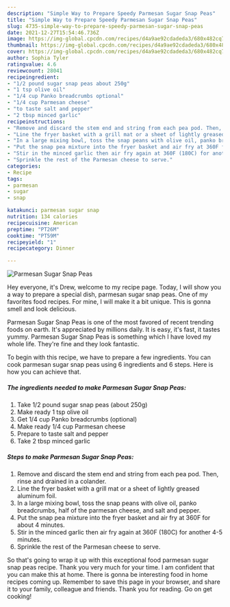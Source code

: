 ```yaml
---
description: "Simple Way to Prepare Speedy Parmesan Sugar Snap Peas"
title: "Simple Way to Prepare Speedy Parmesan Sugar Snap Peas"
slug: 4735-simple-way-to-prepare-speedy-parmesan-sugar-snap-peas
date: 2021-12-27T15:54:46.736Z
image: https://img-global.cpcdn.com/recipes/d4a9ae92cdadeda3/680x482cq70/parmesan-sugar-snap-peas-recipe-main-photo.jpg
thumbnail: https://img-global.cpcdn.com/recipes/d4a9ae92cdadeda3/680x482cq70/parmesan-sugar-snap-peas-recipe-main-photo.jpg
cover: https://img-global.cpcdn.com/recipes/d4a9ae92cdadeda3/680x482cq70/parmesan-sugar-snap-peas-recipe-main-photo.jpg
author: Sophia Tyler
ratingvalue: 4.6
reviewcount: 28041
recipeingredient:
- "1/2 pound sugar snap peas about 250g"
- "1 tsp olive oil"
- "1/4 cup Panko breadcrumbs optional"
- "1/4 cup Parmesan cheese"
- "to taste salt and pepper"
- "2 tbsp minced garlic"
recipeinstructions:
- "Remove and discard the stem end and string from each pea pod. Then, rinse and drained in a colander."
- "Line the fryer basket with a grill mat or a sheet of lightly greased aluminum foil."
- "In a large mixing bowl, toss the snap peans with olive oil, panko breadcrumbs, half of the parmesan cheese, and salt and pepper."
- "Put the snap pea mixture into the fryer basket and air fry at 360F for about 4 minutes."
- "Stir in the minced garlic then air fry again at 360F (180C) for another 4-5 minutes."
- "Sprinkle the rest of the Parmesan cheese to serve."
categories:
- Recipe
tags:
- parmesan
- sugar
- snap

katakunci: parmesan sugar snap 
nutrition: 134 calories
recipecuisine: American
preptime: "PT26M"
cooktime: "PT59M"
recipeyield: "1"
recipecategory: Dinner

---
```



![Parmesan Sugar Snap Peas](https://img-global.cpcdn.com/recipes/d4a9ae92cdadeda3/680x482cq70/parmesan-sugar-snap-peas-recipe-main-photo.jpg)

Hey everyone, it's Drew, welcome to my recipe page. Today, I will show you a way to prepare a special dish, parmesan sugar snap peas. One of my favorites food recipes. For mine, I will make it a bit unique. This is gonna smell and look delicious.

Parmesan Sugar Snap Peas is one of the most favored of recent trending foods on earth. It's appreciated by millions daily. It is easy, it's fast, it tastes yummy. Parmesan Sugar Snap Peas is something which I have loved my whole life. They're fine and they look fantastic.




To begin with this recipe, we have to prepare a few ingredients. You can cook parmesan sugar snap peas using 6 ingredients and 6 steps. Here is how you can achieve that.

<!--inarticleads1-->

##### The ingredients needed to make Parmesan Sugar Snap Peas:

1. Take 1/2 pound sugar snap peas (about 250g)
1. Make ready 1 tsp olive oil
1. Get 1/4 cup Panko breadcrumbs (optional)
1. Make ready 1/4 cup Parmesan cheese
1. Prepare to taste salt and pepper
1. Take 2 tbsp minced garlic




<!--inarticleads2-->

##### Steps to make Parmesan Sugar Snap Peas:

1. Remove and discard the stem end and string from each pea pod. Then, rinse and drained in a colander.
1. Line the fryer basket with a grill mat or a sheet of lightly greased aluminum foil.
1. In a large mixing bowl, toss the snap peans with olive oil, panko breadcrumbs, half of the parmesan cheese, and salt and pepper.
1. Put the snap pea mixture into the fryer basket and air fry at 360F for about 4 minutes.
1. Stir in the minced garlic then air fry again at 360F (180C) for another 4-5 minutes.
1. Sprinkle the rest of the Parmesan cheese to serve.




So that's going to wrap it up with this exceptional food parmesan sugar snap peas recipe. Thank you very much for your time. I am confident that you can make this at home. There is gonna be interesting food in home recipes coming up. Remember to save this page in your browser, and share it to your family, colleague and friends. Thank you for reading. Go on get cooking!
